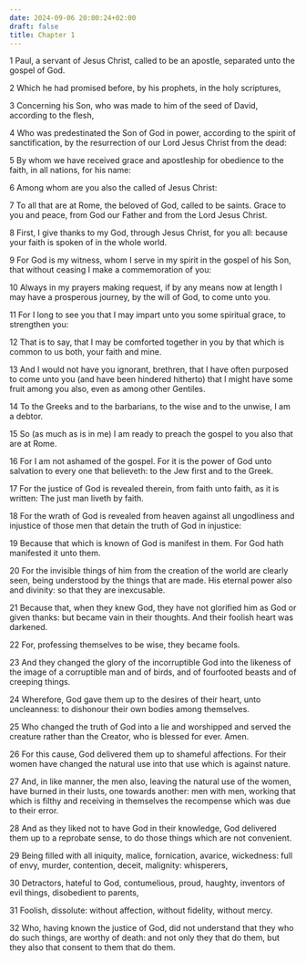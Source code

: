 ```yaml
---
date: 2024-09-06 20:00:24+02:00
draft: false
title: Chapter 1
---
```




1 Paul, a servant of Jesus Christ, called to be an apostle, separated unto the gospel of God.

2 Which he had promised before, by his prophets, in the holy scriptures,

3 Concerning his Son, who was made to him of the seed of David, according to the flesh,

4 Who was predestinated the Son of God in power, according to the spirit of sanctification, by the resurrection of our Lord Jesus Christ from the dead:

5 By whom we have received grace and apostleship for obedience to the faith, in all nations, for his name:

6 Among whom are you also the called of Jesus Christ:

7 To all that are at Rome, the beloved of God, called to be saints. Grace to you and peace, from God our Father and from the Lord Jesus Christ.

8 First, I give thanks to my God, through Jesus Christ, for you all: because your faith is spoken of in the whole world.

9 For God is my witness, whom I serve in my spirit in the gospel of his Son, that without ceasing I make a commemoration of you:

10 Always in my prayers making request, if by any means now at length I may have a prosperous journey, by the will of God, to come unto you.

11 For I long to see you that I may impart unto you some spiritual grace, to strengthen you:

12 That is to say, that I may be comforted together in you by that which is common to us both, your faith and mine.

13 And I would not have you ignorant, brethren, that I have often purposed to come unto you (and have been hindered hitherto) that I might have some fruit among you also, even as among other Gentiles.

14 To the Greeks and to the barbarians, to the wise and to the unwise, I am a debtor.

15 So (as much as is in me) I am ready to preach the gospel to you also that are at Rome.

16 For I am not ashamed of the gospel. For it is the power of God unto salvation to every one that believeth: to the Jew first and to the Greek.

17 For the justice of God is revealed therein, from faith unto faith, as it is written: The just man liveth by faith.

18 For the wrath of God is revealed from heaven against all ungodliness and injustice of those men that detain the truth of God in injustice:

19 Because that which is known of God is manifest in them. For God hath manifested it unto them.

20 For the invisible things of him from the creation of the world are clearly seen, being understood by the things that are made. His eternal power also and divinity: so that they are inexcusable.

21 Because that, when they knew God, they have not glorified him as God or given thanks: but became vain in their thoughts. And their foolish heart was darkened.

22 For, professing themselves to be wise, they became fools.

23 And they changed the glory of the incorruptible God into the likeness of the image of a corruptible man and of birds, and of fourfooted beasts and of creeping things.

24 Wherefore, God gave them up to the desires of their heart, unto uncleanness: to dishonour their own bodies among themselves.

25 Who changed the truth of God into a lie and worshipped and served the creature rather than the Creator, who is blessed for ever. Amen.

26 For this cause, God delivered them up to shameful affections. For their women have changed the natural use into that use which is against nature.

27 And, in like manner, the men also, leaving the natural use of the women, have burned in their lusts, one towards another: men with men, working that which is filthy and receiving in themselves the recompense which was due to their error.

28 And as they liked not to have God in their knowledge, God delivered them up to a reprobate sense, to do those things which are not convenient.

29 Being filled with all iniquity, malice, fornication, avarice, wickedness: full of envy, murder, contention, deceit, malignity: whisperers,

30 Detractors, hateful to God, contumelious, proud, haughty, inventors of evil things, disobedient to parents,

31 Foolish, dissolute: without affection, without fidelity, without mercy.

32 Who, having known the justice of God, did not understand that they who do such things, are worthy of death: and not only they that do them, but they also that consent to them that do them.


